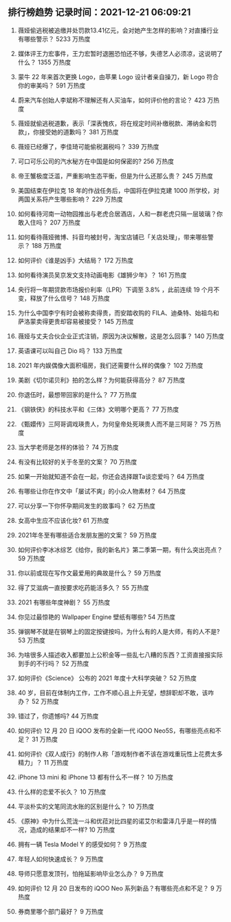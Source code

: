 
## 排行榜趋势 记录时间：2021-12-21 06:09:21
  
  1. 薇娅偷逃税被追缴并处罚款13.41亿元，会对她产生怎样的影响？对直播行业有哪些警示？ 5233 万热度
    
  2. 媒体评王力宏事件，王力宏暂时退圈恐怕还不够，失德艺人必须凉，这说明了什么？ 1355 万热度
    
  3. 蒙牛 22 年来首次更换 Logo，由苹果 Logo 设计者亲自操刀，新 Logo 符合你的审美吗？ 591 万热度
    
  4. 蔚来汽车创始人李斌称不理解还有人买油车，如何评价他的言论？ 423 万热度
    
  5. 薇娅就偷逃税道歉，表示「深表愧疚，将在规定时间补缴税款、滞纳金和罚款」，你接受她的道歉吗？ 381 万热度
    
  6. 薇娅已经爆了，李佳琦可能偷税漏税吗？ 339 万热度
    
  7. 可口可乐公司的汽水秘方在中国是如何保密的? 256 万热度
    
  8. 帝王蟹极度泛滥，严重影响生态平衡，但是为什么还那么贵？ 245 万热度
    
  9. 美国结束在伊拉克 18 年的作战任务后，中国将在伊拉克建 1000 所学校，对两国关系将产生哪些影响？ 229 万热度
    
  10. 如何看待河南一动物园推出与老虎合居酒店，人和一群老虎只隔一层玻璃？你敢入住吗？ 207 万热度
    
  11. 如何看待薇娅微博、抖音均被封号，淘宝店铺已「关店处理」，带来哪些警示？ 188 万热度
    
  12. 如何评价《谁是凶手》大结局？ 172 万热度
    
  13. 如何看待演员吴京发文支持动画电影《雄狮少年》？ 161 万热度
    
  14. 央行将一年期贷款市场报价利率（LPR）下调至 3.8% ，此前连续 19 个月不变，释放了什么信号？ 148 万热度
    
  15. 为什么中国李宁有时会被称卖得贵，而安踏收购的 FILA、迪桑特、始祖鸟和萨洛蒙卖得更贵却容易被接受？ 145 万热度
    
  16. 薇娅与丈夫合伙企业正式注销，原因为决议解散，这是怎么回事？ 140 万热度
    
  17. 英语课可以叫自己 Dio 吗？ 133 万热度
    
  18. 2021 年内娱偶像大面积塌房，我们还需要什么样的偶像？ 102 万热度
    
  19. 美剧《切尔诺贝利》拍的怎么样？为何能获得高分？ 87 万热度
    
  20. 你退伍时，最想带回家的是什么？ 77 万热度
    
  21. 《钢铁侠》的科技水平和《三体》文明哪个更高？ 77 万热度
    
  22. 《甄嬛传》三阿哥调戏瑛贵人，为何皇帝处死瑛贵人而不是三阿哥？ 75 万热度
    
  23. 当大学老师是怎样的体验？ 74 万热度
    
  24. 有没有比较好的关于冬至的文案？ 70 万热度
    
  25. 如果一开始就知道不会在一起，你还会选择跟Ta谈恋爱吗？ 64 万热度
    
  26. 有哪些让你在作文中「屡试不爽」的小众人物素材？ 64 万热度
    
  27. 可以分享一下你怀孕期间发生的故事吗？ 62 万热度
    
  28. 女高中生应不应该化妆? 61 万热度
    
  29. 2021年冬至有哪些适合发朋友圈的文案？ 59 万热度
    
  30. 如何评价李冰冰综艺《给你，我的新名片》第二季第一期，有什么突出亮点？ 59 万热度
    
  31. 你以前或现在写作文最爱用的典故是什么？ 59 万热度
    
  32. 得了艾滋病一直按要求吃药能活多久？ 55 万热度
    
  33. 2021 有哪些年度神剧？ 55 万热度
    
  34. 你见过最惊艳的 Wallpaper Engine 壁纸有哪些? 54 万热度
    
  35. 弹钢琴不就是在钢琴上的固定按键按吗，为什么有的人是大师，有的人不是? 53 万热度
    
  36. 为啥很多人描述收入都要加上公积金等一些乱七八糟的东西？工资直接报实际到手的不行吗？ 52 万热度
    
  37. 如何评价《Science》 公布的 2021 年度十大科学突破？ 52 万热度
    
  38. 40 岁，目前在体制内工作，工作不顺心且上升无望，想辞职却不敢，该咋办？ 52 万热度
    
  39. 错过了，你遗憾吗? 44 万热度
    
  40. 如何评价 12 月 20 日 iQOO 发布的全新一代 iQOO Neo5S，有哪些亮点和不足？ 31 万热度
    
  41. 如何评价《双人成行》的制作人称「游戏制作者不该在游戏重玩性上花费太多精力」？ 11 万热度
    
  42. iPhone 13 mini 和 iPhone 13 都有什么不一样？ 10 万热度
    
  43. 什么样的恋爱不长久？ 10 万热度
    
  44. 平淡朴实的文笔同流水账的区别是什么？ 10 万热度
    
  45. 《原神》中为什么荒泷一斗和优菈对比四星的诺艾尔和雷泽几乎是一样的情况，造成的结果却不一样? 10 万热度
    
  46. 拥有一辆 Tesla Model Y 的感受如何？ 9 万热度
    
  47. 年轻人如何快速成长？ 9 万热度
    
  48. 导师只愿意发顶刊，怕拖延影响毕业怎么办？ 9 万热度
    
  49. 如何评价 12 月 20 日发布的 iQOO Neo 系列新品？有哪些亮点和不足？ 9 万热度
    
  50. 券商里哪个部门最好？ 9 万热度
    